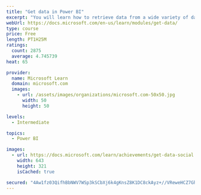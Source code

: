 ```yaml
---
title: "Get data in Power BI"
excerpt: "You will learn how to retrieve data from a wide variety of data sources, including Microsoft Excel, relational databases, and NoSQL data stores. You will also learn how to improve performance while retrieving data."
webUrl: https://docs.microsoft.com/en-us/learn/modules/get-data/
type: course
price: Free
length: PT1H25M
ratings:
  count: 2875
  average: 4.745739
heat: 65

provider:
  name: Microsoft Learn
  domain: microsoft.com
  images:
    - url: /assets/images/organizations/microsoft.com-50x50.jpg
      width: 50
      height: 50

levels:
  - Intermediate

topics:
  - Power BI

images:
  - url: https://docs.microsoft.com/learn/achievements/get-data-social.png
    width: 643
    height: 321
    isCached: true

secured: "4Aw1fz03QifhBbNWV7WSp3kSCbXj6k4gKnsZ8K1DC8ckAyz+//VReweHCZ7Ghvr/9y7qj8RSY0BGN2hzhPyp6jSjkvf240CP2wPdVYVOTn2VkW0jkph3D7QDYHrgY1muDPQ0Z2dBz9p4feITd7JpU0m0MvezhOwUr3MRxnnt07f4Gj51dMhLLsCKOUPM167KIpszlRUYMVumKvZUxX/1eSJK+jS1qaYc20saKCx55Zxfa/RVOwh1sJQrGcqUMGqzukiflopdzGXqthU1mzzrpyURzbThLNT+yQ8qZ1tbDtg2wjAVPrYe3GVdXXtNVpTJnkqv302mApOc9118VH0p++20TsjhF8hJ0/oeQwaeZETJ9Dk1TynbG9rJOiOT92kqzn0HpizTTZfcsOR/2XS6GVGerXDuD5A3lPagp11UNO4=;UJMpDIgo79PZUB2k4brWtA=="
---
```


